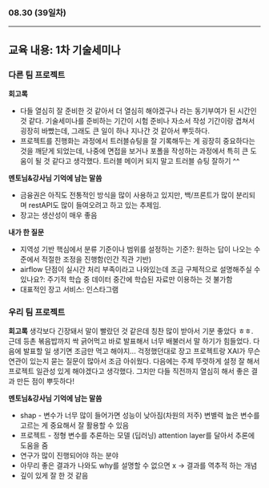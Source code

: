 ###  08.30 (39일차)
---
교육 내용: 1차 기술세미나 
---
### 다른 팀 프로젝트

**회고록**
<br>

- 다들 열심히 잘 준비한 것 같아서 더 열심히 해야겠구나 라는 동기부여가 된 시간인 것 같다. 기술세미나를 준비하는 기간이 시험 준비나 자소서 작성 기간이랑 겹쳐서 굉장히 바빴는데, 그래도 큰 일이 하나 지나간 것 같아서 뿌듯하다. <br>
- 프로젝트를 진행화는 과정에서 트러블슈팅을 잘 기록해두는 게 굉장히 중요하다는 것을 깨닫게 되었는데, 나중에 면접을 보거나 포폴을 작성하는 과정에서 특히 큰 도움이 될 것 같다고 생각했다. 트러블 메이커 되지 말고 트러블 슈팅 잘하기 ^^ <br>

**멘토님&강사님 기억에 남는 말씀**
<br>

- 금융권은 아직도 전통적인 방식을 많이 사용하고 있지만, 백/프론트가 많이 분리되며 restAPI도 많이 들여오려고 하고 있는 추제임.
- 장고는 생산성이 매우 좋음 

**내가 한 질문**
<br>

- 지역성 기반 핵심에서 분류 기준이나 범위를 설정하는 기준?: 원하는 답이 나오는 수준에서 적절한 조정을 진행함(인간 직관 기반)
- airflow 단점이 실시간 처리 부족이라고 나와있는데 조금 구체적으로 설명해주실 수 있나요?: 주기적 학습 중 데이터 중간에 학습된 자료만 이용하는 것 불가함
- 대표적인 장고 서비스: 인스타그램

### 우리 팀 프로젝트 

**회고록**
생각보다 긴장돼서 말이 빨랐던 것 같은데 칭찬 많이 받아서 기분 좋았다 ㅎㅎ. 근데 등촌 볶음밥까지 싹 긁어먹고 바로 발표해서 너무 배불러서 말 하기가 힘들었다. 다음에 발표할 일 생기면 조금만 먹고 해야지... 걱정했던대로 장고 프로젝트랑 XAI가 무슨 연관이 있는지 묻는 질문이 많아서 조금 아쉬웠다. 다음에는 주제 뚜렷하게 설정 잘 해서 프로젝트 일관성 있게 해야겠다고 생각했다. 그치만 다들 직전까지 열심히 해서 좋은 결과 만든 점이 뿌듯하다!
<br>

**멘토님&강사님 기억에 남는 말씀**
- shap - 변수가 너무 많이 들어가면 성능이 낮아짐(차원의 저주) 변별력 높은 변수를 고르는 게 중요해서 잘 활용할 수 있음 
- 프로젝트 - 정형 변수를 추론하는 모델 (딥러닝) attention layer를 달아서 추론에 도움을 줌 
- 연구가 많이 진행되어야 하는 분야 
- 아무리 좋은 결과가 나와도 why를 설명할 수 없으면 x -> 결과를 역추적 하는 개념 
- 깊이 있게 잘 한 것 같음 
